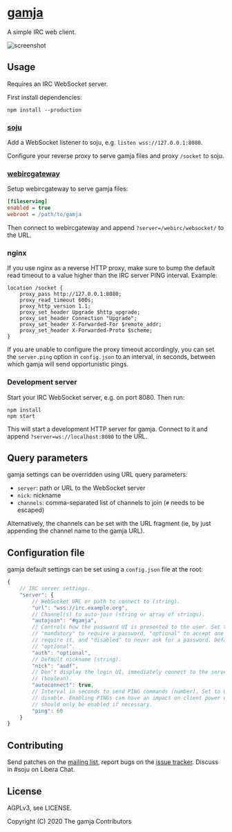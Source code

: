 # [gamja]

A simple IRC web client.

![screenshot](https://l.sr.ht/7Npm.png)

## Usage

Requires an IRC WebSocket server.

First install dependencies:

    npm install --production

### [soju]

Add a WebSocket listener to soju, e.g. `listen wss://127.0.0.1:8080`.

Configure your reverse proxy to serve gamja files and proxy `/socket` to soju.

### [webircgateway]

Setup webircgateway to serve gamja files:

```ini
[fileserving]
enabled = true
webroot = /path/to/gamja
```

Then connect to webircgateway and append `?server=/webirc/websocket/` to the
URL.

### nginx

If you use nginx as a reverse HTTP proxy, make sure to bump the default read
timeout to a value higher than the IRC server PING interval. Example:

```
location /socket {
	proxy_pass http://127.0.0.1:8080;
	proxy_read_timeout 600s;
	proxy_http_version 1.1;
	proxy_set_header Upgrade $http_upgrade;
	proxy_set_header Connection "Upgrade";
	proxy_set_header X-Forwarded-For $remote_addr;
	proxy_set_header X-Forwarded-Proto $scheme;
}
```

If you are unable to configure the proxy timeout accordingly, you can set the
`server.ping` option in `config.json` to an interval, in seconds, between which
gamja will send opportunistic pings.

### Development server

Start your IRC WebSocket server, e.g. on port 8080. Then run:

    npm install
    npm start

This will start a development HTTP server for gamja. Connect to it and append
`?server=ws://localhost:8080` to the URL.

## Query parameters

gamja settings can be overridden using URL query parameters:

- `server`: path or URL to the WebSocket server
- `nick`: nickname
- `channels`: comma-separated list of channels to join (`#` needs to be escaped)

Alternatively, the channels can be set with the URL fragment (ie, by just
appending the channel name to the gamja URL).

## Configuration file

gamja default settings can be set using a `config.json` file at the root:

```js
{
	// IRC server settings.
	"server": {
		// WebSocket URL or path to connect to (string).
		"url": "wss://irc.example.org",
		// Channel(s) to auto-join (string or array of strings).
		"autojoin": "#gamja",
		// Controls how the password UI is presented to the user. Set to
		// "mandatory" to require a password, "optional" to accept one but not
		// require it, and "disabled" to never ask for a password. Defaults to
		// "optional".
		"auth": "optional",
		// Default nickname (string).
		"nick": "asdf",
		// Don't display the login UI, immediately connect to the server
		// (boolean).
		"autoconnect": true,
		// Interval in seconds to send PING commands (number). Set to 0 to
		// disable. Enabling PINGs can have an impact on client power usage and
		// should only be enabled if necessary.
		"ping": 60
	}
}
```

## Contributing

Send patches on the [mailing list], report bugs on the [issue tracker]. Discuss
in #soju on Libera Chat.

## License

AGPLv3, see LICENSE.

Copyright (C) 2020 The gamja Contributors

[gamja]: https://sr.ht/~emersion/gamja/
[soju]: https://soju.im
[webircgateway]: https://github.com/kiwiirc/webircgateway
[mailing list]: https://lists.sr.ht/~emersion/public-inbox
[issue tracker]: https://todo.sr.ht/~emersion/gamja
